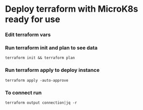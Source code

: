 # Deploy terraform with MicroK8s ready for use

### Edit terraform vars


### Run terraform init and plan to see data
	terraform init && terraform plan


### Run terraform apply to deploy instance
	terraform apply -auto-approve


### To connect run
	terraform output connection|jq -r 